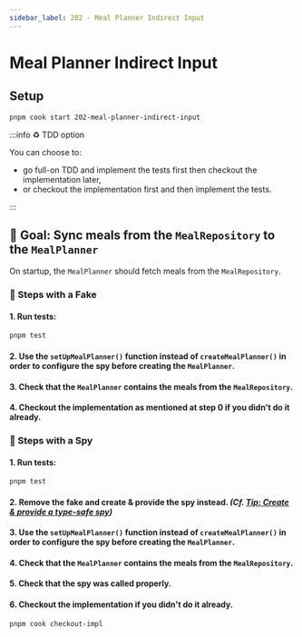 ```yaml
---
sidebar_label: 202 - Meal Planner Indirect Input
---
```


# Meal Planner Indirect Input

## Setup

```sh
pnpm cook start 202-meal-planner-indirect-input
```

:::info ♻️ TDD option

You can choose to:

- go full-on TDD and implement the tests first then checkout the implementation later,
- or checkout the implementation first and then implement the tests.

:::

## 🎯 Goal: Sync meals from the `MealRepository` to the `MealPlanner`

On startup, the `MealPlanner` should fetch meals from the `MealRepository`.

### 📝 Steps with a Fake

#### 1. Run tests:

```sh
pnpm test
```

#### 2. Use the `setUpMealPlanner()` function instead of `createMealPlanner()` in order to configure the spy before creating the `MealPlanner`.

#### 3. Check that the `MealPlanner` contains the meals from the `MealRepository`.

#### 4. Checkout the implementation as mentioned at step 0 if you didn't do it already.

### 📝 Steps with a Spy

#### 1. Run tests:

```sh
pnpm test
```

#### 2. Remove the fake and create & provide the spy instead. _(Cf. [Tip: Create & provide a type-safe spy](./201-meal-planner-indirect-output.md#-tip-create--provide-a-type-safe-spy-with-vitest))_

#### 3. Use the `setUpMealPlanner()` function instead of `createMealPlanner()` in order to configure the spy before creating the `MealPlanner`.

#### 4. Check that the `MealPlanner` contains the meals from the `MealRepository`.

#### 5. Check that the spy was called properly.

#### 6. Checkout the implementation if you didn't do it already.

```sh
pnpm cook checkout-impl
```
